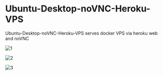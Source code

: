 # Ubuntu-Desktop-noVNC-Heroku-VPS
Ubuntu-Desktop-noVNC-Heroku-VPS serves docker VPS via heroku web and noVNC

![1](https://raw.githubusercontent.com/developeranaz/Ubuntu-Desktop-noVNC-Heroku-VPS/main/vncimgs/Screenshot_20210519_104452_com.brave.browser_nightly.jpg?token=ARBQF3VSPG4XQAOBOUU7D3TAUVKEW)

![2](https://raw.githubusercontent.com/developeranaz/Ubuntu-Desktop-noVNC-Heroku-VPS/main/vncimgs/Screenshot_20210519-094834.jpg?token=ARBQF3UPWB27QFGWSG6O2TTAUVK4C)

![3](https://raw.githubusercontent.com/developeranaz/Ubuntu-Desktop-noVNC-Heroku-VPS/main/vncimgs/Screenshot_20210519_104452_com.brave.browser_nightly.jpg?token=ARBQF3STHZBG22TRNXBTQALAUVLB4)
